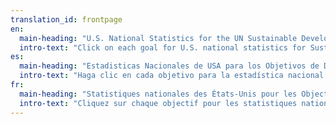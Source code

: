 ```yaml
---
translation_id: frontpage
en:
  main-heading: "U.S. National Statistics for the UN Sustainable Development Goals"
  intro-text: "Click on each goal for U.S. national statistics for Sustainable Development Goal global indicators."
es:
  main-heading: "Estadisticas Nacionales de USA para los Objetivos de Desarrollo Sostenible de la ONU"
  intro-text: "Haga clic en cada objetivo para la estadística nacional de los Estados Unidos para indicadores globales objetivo de desarrollo sostenible."
fr:
  main-heading: "Statistiques nationales des États-Unis pour les Objectifs de développement durable de la ONU"
  intro-text: "Cliquez sur chaque objectif pour les statistiques nationales des États-Unis pour les indicateurs mondiaux des Objectifs de développement durable."
---
```

